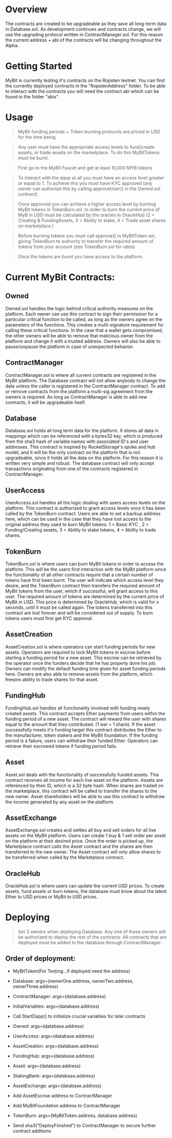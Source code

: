 # Overview 
The contracts are created to be upgradeable as they save all long-term data in Database.sol. As development continues and contracts change, we will use the upgrading protocol written in ContractManager.sol. For this reason the current address + abi of the contracts will be changing throughout the Alpha. 

# Getting Started 
MyBit is currently testing it's contracts on the Ropsten testnet. You can find the currently deployed contracts in the "RopstenAddress" folder. To be able to interact with the contracts you will need the contract abi which can be found in the folder "abis". 

# Usage 
> MyBit funding periods + Token burning protocols are priced in USD for the time being. 

> Any user must have the appropriate access levels to fund/create assets, or trade assets on the marketplace. To do this MyBitTokens must be burnt. 

> First go to the MyBit Faucet and get at least 10,000 MYB tokens

> To interact with the dapp at all you must have an access level greater or equal to 1. To achieve this you must have KYC approved (any owner can authorize this by calling approveUser() in the Owned.sol contract)

> Once approved you can achieve a higher access level by burning MyBit tokens in TokenBurn.sol. In order to burn the current price of MyB in USD must be calculated by the oracles in OracleHub (2 = Creating & FundingAssets, 3 = Ability to stake, 4 = Trade asset shares on marketplace )

> Before burning tokens you must call approve() in MyBitToken.sol, giving TokenBurn te authority to transfer the required amount of tokens from your account (see TokenBurn.sol for rates)

> Once the tokens are burnt you have access to the platform. 

# Current MyBit Contracts:

## Owned 
Owned.sol handles the logic behind critical authority measures on the platform. Each owner can use this contract to sign their permission for a particular critical function to be called, as long as the owners agree on the parameters of the functions. This creates a multi-signature requirement for calling these critical functions. In the case that a wallet gets compromised, the other owners will be able to remove that malicious owner from the platform and change it with a trusted address. Owners will also be able to pause/unpause the platform in case of unexpected behavior. 

## ContractManager
ContractManager.sol is where all current contracts are registered in the MyBit platform. The Database contract will not allow anybody to change the data unless the caller is registered in the ContractManager contract. To add or remove contracts from the platform a multi-sig agreement from the owners is required. As long as ContractManager is able to add new contracts, it will be upgradeable itself. 

## Database
Database.sol holds all long term data for the platform. It stores all data in mappings which can be referenced with a bytes32 key, which is produced from the sha3 hash of variable names with associated ID's and user addresses. This contract is inspired by RocketStorage's spoke and hub model, and it will be the only contract on the platform that is not upgradeable, since it holds all the data on the platform. For this reason it is written very simple and robust. The database contract will only accept transactions originating from one of the contracts registered in ContractManager.

## UserAccess 
UserAccess.sol handles all the logic dealing with users access levels on the platform. This contract is authorized to grant access levels once it has been called by the TokenBurn contract. Users are able to set a backup address here, which can be used in the case that they have lost access to the original address they used to burn MyBit tokens. 1 = Basic KYC , 2 = Funding/Creating assets, 3 = Ability to stake tokens, 4 = Ability to trade shares.

## TokenBurn 
TokenBurn.sol is where users can burn MyBit tokens in order to access the platform. This will be the users first interaction with the MyBit platform since the functionality of all other contracts require that a certain number of tokens have first been burnt. The user will indicate which access level they desire, and the TokenBurn contract then transfers the required amount of MyBit tokens from the user, which if successful, will grant access to this user. The required amount of tokens are determined by the current price of MyBit in USD. This price is determined by OracleHub, which is valid for x seconds, until it must be called again. The tokens transferred into this contract are lost forever and will be considered out of supply. To burn tokens users must first get KYC approval. 

## AssetCreation 
AssetCreation.sol is where operators can start funding periods for new assets. Operators are required to lock MyBit tokens in escrow before starting a funding period for a new asset. This escrow can be retrieved by the operator once the funders decide that he has properly done his job. Owners can modify the default funding time given for asset funding periods here. Owners are also able to remove assets from the platform, which freezes ability to trade shares for that asset.

## FundingHub 
FundingHub.sol handles all functionality involved with funding newly created assets. This contract accepts Ether payments from users within the funding period of a new asset. The contract will reward the user with shares equal to the amount that they contributed. (1 wei = 1 share). If the asset successfully meets it's funding target this contract distributes the Ether to the manufacturer, token stakers and the MyBit foundation. If the funding period is a failure, users can withdraw their funded Ether. Operators can retrieve their escrowed tokens if funding period fails.  

## Asset 
Asset.sol deals with the functionality of successfully funded assets. This contract receives all income for each live asset on the platform. Assets are referenced by their ID, which is a 32 byte hash. When shares are traded on the marketplace, this contract will be called to transfer the shares to the new owner. Asset shareholders will be able to use this contract to withdraw the income generated by any asset on the platform. 

## AssetExchange 
AssetExchange.sol creates and settles all buy and sell orders for all live assets on the MyBit platform. Users can create 1 buy & 1 sell order per asset on the platform at their desired price. Once the order is picked up, the Marketplace contract calls the Asset contract and the shares are then transferred to the new owner. The Asset contract will only allow shares to be transferred when called by the Marketplace contract.  

## OracleHub
OracleHub.sol is where users can update the current USD prices. To create assets, fund assets or burn tokens, the database must know about the latest Ether to USD prices or MyBit to USD prices. 

# Deploying 
> Set 3 owners when deploying Database. Any one of these owners will be authorized to deploy the rest of the contracts. All contracts that are deployed must be added to the database through ContractManager. 

## Order of deployment:

* MyBitToken(For Testing...if deployed need the address)

* Database: args=(ownerOne.address, ownerTwo.address, ownerThree.address)

* ContractManager: args=(database.address)

* InitialVariables: args=(database.address) 

* Call StartDapp() to initialize crucial variables for later contracts

* Owned: args=(database.address)

* UserAccess: args=(database.address)

* AssetCreation: args=(database.address)

* FundingHub: args=(database.address)

* Asset: args=(database.address)

* StakingBank: args=(database.address)

* AssetExchange: args=(database.address)

* Add AssetEscrow address to ContractManager

* Add MyBitFoundation address to ContractManager 

* TokenBurn: args=(MyBitToken.address, database.address)

* Send sha3("DeployFinished") to ContractManager to secure further contract additions






